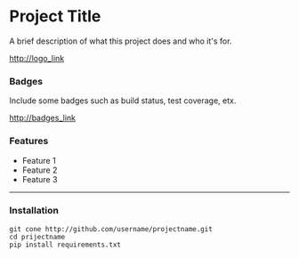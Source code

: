 # Project Title

A brief description of what this project does and who it's for.

<http://logo_link>

### Badges

Include some badges such as build status, test coverage, etx.

<http://badges_link>

### Features
+ Feature 1
+ Feature 2
+ Feature 3

----------------------

### Installation

    git cone http://github.com/username/projectname.git
    cd prijectname
    pip install requirements.txt

    
